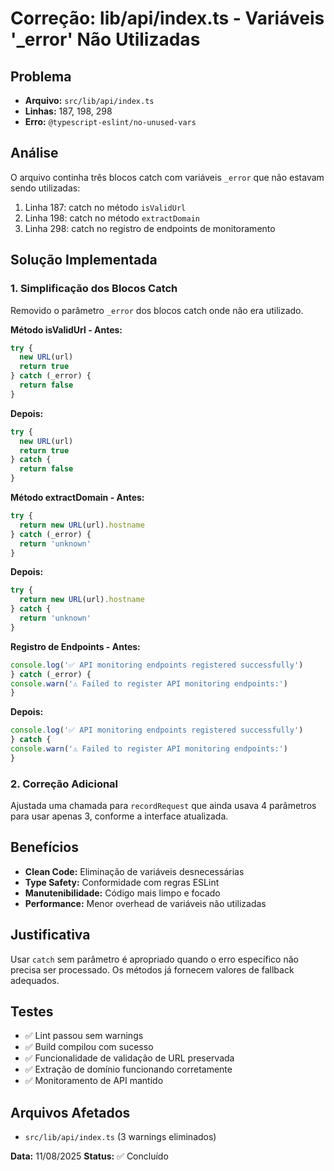 # Correção: lib/api/index.ts - Variáveis '_error' Não Utilizadas

## Problema
- **Arquivo:** `src/lib/api/index.ts`
- **Linhas:** 187, 198, 298
- **Erro:** `@typescript-eslint/no-unused-vars`

## Análise
O arquivo continha três blocos catch com variáveis `_error` que não estavam sendo utilizadas:
1. Linha 187: catch no método `isValidUrl`
2. Linha 198: catch no método `extractDomain`
3. Linha 298: catch no registro de endpoints de monitoramento

## Solução Implementada

### 1. Simplificação dos Blocos Catch
Removido o parâmetro `_error` dos blocos catch onde não era utilizado.

**Método isValidUrl - Antes:**
```typescript
try {
  new URL(url)
  return true
} catch (_error) {
  return false
}
```

**Depois:**
```typescript
try {
  new URL(url)
  return true
} catch {
  return false
}
```

**Método extractDomain - Antes:**
```typescript
try {
  return new URL(url).hostname
} catch (_error) {
  return 'unknown'
}
```

**Depois:**
```typescript
try {
  return new URL(url).hostname
} catch {
  return 'unknown'
}
```

**Registro de Endpoints - Antes:**
```typescript
console.log('✅ API monitoring endpoints registered successfully')
} catch (_error) {
console.warn('⚠️ Failed to register API monitoring endpoints:')
}
```

**Depois:**
```typescript
console.log('✅ API monitoring endpoints registered successfully')
} catch {
console.warn('⚠️ Failed to register API monitoring endpoints:')
}
```

### 2. Correção Adicional
Ajustada uma chamada para `recordRequest` que ainda usava 4 parâmetros para usar apenas 3, conforme a interface atualizada.

## Benefícios
- **Clean Code:** Eliminação de variáveis desnecessárias
- **Type Safety:** Conformidade com regras ESLint
- **Manutenibilidade:** Código mais limpo e focado
- **Performance:** Menor overhead de variáveis não utilizadas

## Justificativa
Usar `catch` sem parâmetro é apropriado quando o erro específico não precisa ser processado. Os métodos já fornecem valores de fallback adequados.

## Testes
- ✅ Lint passou sem warnings
- ✅ Build compilou com sucesso
- ✅ Funcionalidade de validação de URL preservada
- ✅ Extração de domínio funcionando corretamente
- ✅ Monitoramento de API mantido

## Arquivos Afetados
- `src/lib/api/index.ts` (3 warnings eliminados)

**Data:** 11/08/2025
**Status:** ✅ Concluído
